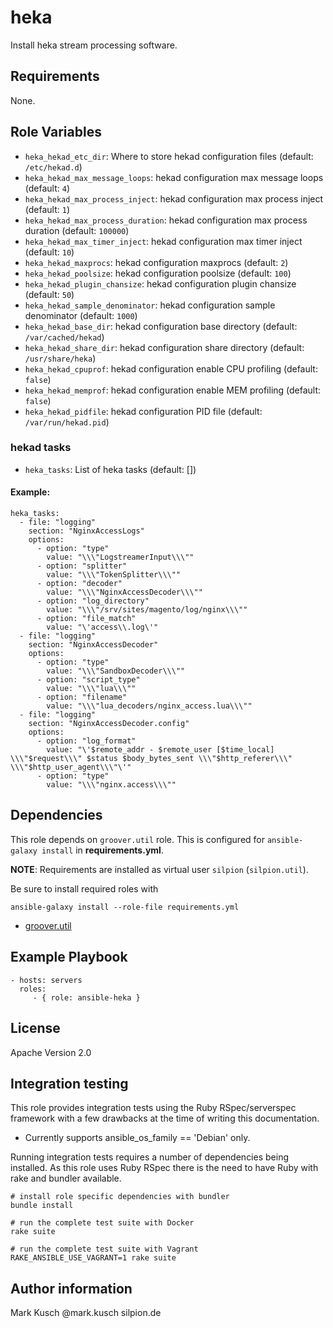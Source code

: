 # heka

Install heka stream processing software.

## Requirements

None.

## Role Variables

* ``heka_hekad_etc_dir``: Where to store hekad configuration files (default: ``/etc/hekad.d``)
* ``heka_hekad_max_message_loops``: hekad configuration max message loops (default: ``4``)
* ``heka_hekad_max_process_inject``: hekad configuration max process inject (default: ``1``)
* ``heka_hekad_max_process_duration``: hekad configuration max process duration (default: ``100000``)
* ``heka_hekad_max_timer_inject``: hekad configuration max timer inject (default: ``10``)
* ``heka_hekad_maxprocs``: hekad configuration maxprocs (default: ``2``)
* ``heka_hekad_poolsize``: hekad configuration poolsize (default: ``100``)
* ``heka_hekad_plugin_chansize``: hekad configuration plugin chansize (default: ``50``)
* ``heka_hekad_sample_denominator``: hekad configuration sample denominator (default: ``1000``)
* ``heka_hekad_base_dir``: hekad configuration base directory (default: ``/var/cached/hekad``)
* ``heka_hekad_share_dir``: hekad configuration share directory (default: ``/usr/share/heka``)
* ``heka_hekad_cpuprof``: hekad configuration enable CPU profiling (default: ``false``)
* ``heka_hekad_memprof``: hekad configuration enable MEM profiling (default: ``false``)
* ``heka_hekad_pidfile``: hekad configuration PID file (default: ``/var/run/hekad.pid``)

### hekad tasks

* ``heka_tasks``: List of heka tasks (default: [])

#### Example:
```
heka_tasks:
  - file: "logging"
    section: "NginxAccessLogs"
    options:
      - option: "type"
        value: "\\\"LogstreamerInput\\\""
      - option: "splitter"
        value: "\\\"TokenSplitter\\\""
      - option: "decoder"
        value: "\\\"NginxAccessDecoder\\\""
      - option: "log_directory"
        value: "\\\"/srv/sites/magento/log/nginx\\\""
      - option: "file_match"
        value: "\'access\\.log\'"
  - file: "logging"
    section: "NginxAccessDecoder"
    options:
      - option: "type"
        value: "\\\"SandboxDecoder\\\""
      - option: "script_type"
        value: "\\\"lua\\\""
      - option: "filename"
        value: "\\\"lua_decoders/nginx_access.lua\\\""
  - file: "logging"
    section: "NginxAccessDecoder.config"
    options:
      - option: "log_format"
        value: "\'$remote_addr - $remote_user [$time_local] \\\"$request\\\" $status $body_bytes_sent \\\"$http_referer\\\" \\\"$http_user_agent\\\"\'"
      - option: "type"
        value: "\\\"nginx.access\\\""
```


## Dependencies

This role depends on ``groover.util`` role. This is configured
for ``ansible-galaxy install`` in **requirements.yml**.

**NOTE**: Requirements are installed as virtual user ``silpion``
(``silpion.util``).

Be sure to install required roles with

    ansible-galaxy install --role-file requirements.yml

* [groover.util](https://github.com/silpion/ansible-util)

## Example Playbook

    - hosts: servers
      roles:
         - { role: ansible-heka }

## License

Apache Version 2.0

## Integration testing

This role provides integration tests using the Ruby RSpec/serverspec framework
with a few drawbacks at the time of writing this documentation.

- Currently supports ansible_os_family == 'Debian' only.

Running integration tests requires a number of dependencies being
installed. As this role uses Ruby RSpec there is the need to have
Ruby with rake and bundler available.

    # install role specific dependencies with bundler
    bundle install

<!-- -->

    # run the complete test suite with Docker
    rake suite

<!-- -->

    # run the complete test suite with Vagrant
    RAKE_ANSIBLE_USE_VAGRANT=1 rake suite


## Author information

Mark Kusch @mark.kusch silpion.de


<!-- vim: set nofen ts=4 sw=4 et: -->
